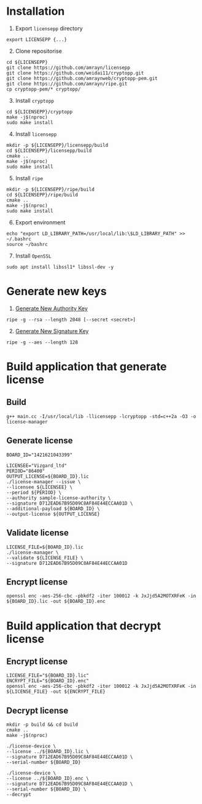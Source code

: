 # Installation

1. Export `licensepp` directory

```
export LICENSEPP {...}
```

2. Clone repositorise
```
cd ${LICENSEPP}
git clone https://github.com/amrayn/licensepp
git clone https://github.com/weidai11/cryptopp.git
git clone https://github.com/amraynweb/cryptopp-pem.git
git clone https://github.com/amrayn/ripe.git
cp cryptopp-pem/* cryptopp/
```

3. Install `cryptopp`

```
cd ${LICENSEPP}/cryptopp
make -j$(nproc)
sudo make install
```

4. Install `licensepp`

```
mkdir -p ${LICENSEPP}/licensepp/build
cd ${LICENSEPP}/licensepp/build
cmake ..
make -j$(nproc)
sudo make install
```

5. Install `ripe`

```
mkdir -p ${LICENSEPP}/ripe/build
cd ${LICENSEPP}/ripe/build
cmake ..
make -j$(nproc)
sudo make install
```

6. Export environment

```
echo "export LD_LIBRARY_PATH=/usr/local/lib:\$LD_LIBRARY_PATH" >> ~/.bashrc
source ~/bashrc
```

7. Install `OpenSSL`

```
sudo apt install libssl1* libssl-dev -y
```

# Generate new keys

1. [Generate New Authority Key](https://github.com/amrayn/licensepp#generate-new-authority-key)

```
ripe -g --rsa --length 2048 [--secret <secret>]
```

2. [Generate New Signature Key](https://github.com/amrayn/licensepp#generate-new-signature-key)

```
ripe -g --aes --length 128
```

# Build application that generate license

## Build

```
g++ main.cc -I/usr/local/lib -llicensepp -lcryptopp -std=c++2a -O3 -o license-manager
```

## Generate license

```
BOARD_ID="1421621043399"
```

```
LICENSEE="Vizgard_ltd"
PERIOD="86400"
OUTPUT_LICENSE=${BOARD_ID}.lic
./license-manager --issue \
--licensee ${LICENSEE} \
--period ${PERIOD} \
--authority sample-license-authority \
--signature D712EAD67B95D09C8AF84E44ECCAA01D \
--additional-payload ${BOARD_ID} \
--output-license ${OUTPUT_LICENSE}
```

## Validate license

```
LICENSE_FILE=${BOARD_ID}.lic
./license-manager \
--validate ${LICENSE_FILE} \
--signature D712EAD67B95D09C8AF84E44ECCAA01D
```

## Encrypt license

```
openssl enc -aes-256-cbc -pbkdf2 -iter 100012 -k JxJjd5A2MOTXRFeK -in ${BOARD_ID}.lic -out ${BOARD_ID}.enc
```

# Build application that decrypt license

## Encrypt license

```
LICENSE_FILE="${BOARD_ID}.lic"
ENCRYPT_FILE="${BOARD_ID}.enc"
openssl enc -aes-256-cbc -pbkdf2 -iter 100012 -k JxJjd5A2MOTXRFeK -in ${LICENSE_FILE} -out ${ENCRYPT_FILE}
```

## Decrypt license

```
mkdir -p build && cd build
cmake ..
make -j$(nproc)
```

```
./license-device \
--license ../${BOARD_ID}.lic \
--signature D712EAD67B95D09C8AF84E44ECCAA01D \
--serial-number ${BOARD_ID}
```

```
./license-device \
--license ../${BOARD_ID}.enc \
--signature D712EAD67B95D09C8AF84E44ECCAA01D \
--serial-number ${BOARD_ID} \
--decrypt
```
